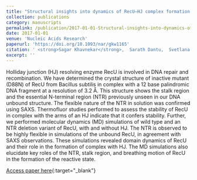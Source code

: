 ```yaml
---
title: "Structural insights into dynamics of RecU–HJ complex formation elucidates key role of NTR and stalk region toward formation of reactive state"
collection: publications
category: manuscripts
permalink: /publication/2017-01-01-Structural-insights-into-dynamics-of-RecUHJ-complex-formation-elucidates-key-role-of-NTR-and-stalk-region-toward-formation-of-reactive-state
date: 2017-01-01
venue: 'Nucleic Acids Research'
paperurl: 'https://doi.org/10.1093/nar/gkw1165'
citation: ' <strong>Sagar Khavnekar</strong>,  Sarath Dantu,  Svetlana Sedelnikova,  Sylvia Ayora,  John Rafferty,  Avinash Kale, &quot;Structural insights into dynamics of RecU–HJ complex formation elucidates key role of NTR and stalk region toward formation of reactive state.&quot; Nucleic Acids Research, 2017.'
excerpt: ''
---
```


Holliday junction (HJ) resolving enzyme RecU is involved in DNA repair and recombination. We have determined the crystal structure of inactive mutant (D88N) of RecU from Bacillus subtilis in complex with a 12 base palindromic DNA fragment at a resolution of 3.2 Å. This structure shows the stalk region and the essential N-terminal region (NTR) previously unseen in our DNA unbound structure. The flexible nature of the NTR in solution was confirmed using SAXS. Thermofluor studies performed to assess the stability of RecU in complex with the arms of an HJ indicate that it confers stability. Further, we performed molecular dynamics (MD) simulations of wild type and an NTR deletion variant of RecU, with and without HJ. The NTR is observed to be highly flexible in simulations of the unbound RecU, in agreement with SAXS observations. These simulations revealed domain dynamics of RecU and their role in the formation of complex with HJ. The MD simulations also elucidate key roles of the NTR, stalk region, and breathing motion of RecU in the formation of the reactive state.

[Access paper here](https://doi.org/10.1093/nar/gkw1165){:target="_blank"}
